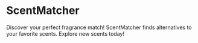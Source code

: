 # ScentMatcher
Discover your perfect fragrance match! ScentMatcher finds alternatives to your favorite scents. Explore new scents today!
